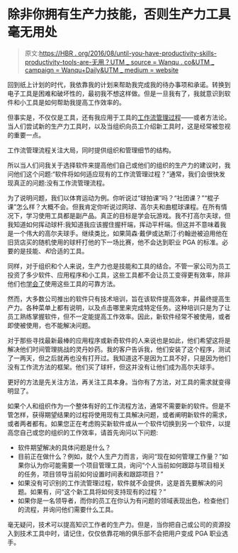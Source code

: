# 除非你拥有生产力技能，否则生产力工具毫无用处

> 原文:[https://HBR . org/2016/08/until-you-have-productivity-skills-productivity-tools-are-无用？UTM _ source = Wanqu . co&UTM _ campaign = Wanqu+Daily&UTM _ medium = website](https://hbr.org/2016/08/until-you-have-productivity-skills-productivity-tools-are-useless?utm_source=wanqu.co&utm_campaign=Wanqu+Daily&utm_medium=website)

回到纸上计划的时代，我依靠我的计划来帮助我完成我的待办事项和承诺。转换到电子工具是困难和破坏性的，最初我不想这样做。但是一旦我有了，我就意识到软件和小工具是如何帮助我提高工作效率的。

但事实是，不仅仅是工具，还有我应用于工具的[工作流管理过程](http://regainyourtime.com/personal-workflow-management-system-productive/)——或者方法论。当人们尝试新的生产力工具时，以及当组织向员工介绍新工具时，这是经常被忽视的重要一点。

工作流管理流程关注大局，同时提供组织和管理细节的结构。

所以当人们问我关于选择软件来提高他们自己或他们的组织的生产力的建议时，我问他们这个问题:“软件将如何适应现有的工作流管理过程？”通常，我们会很快发现真正的问题:没有工作流管理流程。

为了说明问题，我们以体育运动为例。你听说过“球拍课”吗？“社团课？”“棍子课”怎么样？大概不会。但我肯定你听说过网球、高尔夫和曲棍球课程。在所有情况下，学习使用工具都是副产品。真正的目标是学会玩游戏。我不打高尔夫球，但我知道如何挥动球杆:我知道我应该握住握杆端，挥动平杆端。但这并不意味着我是一个伟大的高尔夫球手。继续类比，如果简森·戴伊或达斯汀·约翰逊被迫用他在旧货店买的随机使用的球杆打他的下一场比赛，他不会达到职业 PGA 的标准。必要的是技能、*和*合适的工具。

同样，对于组织和个人来说，生产力也是技能和工具的结合。不管一家公司为员工投资了多少软件、应用程序和小工具，这些工具都不会让员工变得更有效率，除非他们也[学会了](/2015/04/time-management-training-doesnt-work)使用这些工具的可靠方法。

然而，大多数公司推出的软件只有技术培训，旨在该软件提高效率，并最终提高生产力。各种菜单上都有说明，以及点击哪里来完成特定任务。这种培训只是为了让员工熟练掌握软件，但不一定能提高工作效率。因此，新软件经常不被使用，或者即使被使用，也不能解决问题。

对于那些寻找最新最棒的应用程序或新奇软件的人来说也是如此，他们希望这将是解决他们时间管理挑战的灵丹妙药。我的客户告诉我，他们安装了这个程序，测试了一两天，但之后就再也没有打开过。我知道这不是因为工具不好，只是因为他们没有工作流方法的框架。他们买了球杆，但这并没有让他们成为高尔夫球手。

更好的方法是先关注方法，再关注工具本身。当你有了方法，对工具的需求就变得明显了。

如果个人和组织作为一个整体有好的工作流程方法，通常不需要新的软件。但是不管怎样，获得期望结果的过程将使用现有工具解决问题，或者阐明新软件的需求，或者两者都有。如果您正在考虑购买新软件或从一个软件切换到另一个软件，以提高您自己或您的组织的工作效率，请首先询问以下问题:

*   软件期望解决的具体问题是什么？
*   目前正在做什么？例如，就个人生产力而言，询问“现在如何管理工作量？”如果你认为你可能需要一个项目管理工具，询问“个人当前如何跟踪与项目相关的任务，项目领导当前如何设置时间表和跟踪项目？”
*   如果没有可识别的工作流管理过程，软件就不会提供，这是首先要解决的问题。如果有，问“这个新工具将如何支持现有的过程？”
*   如果你是一名领导者，而你的员工在你认为有问题的领域表现出色，检查他们的流程，并询问他们需要什么工具。

毫无疑问，技术可以提高知识工作者的生产力。但是，当你把自己或公司的资源投入到技术工具中时，请记住，仅仅依靠花哨的俱乐部不会把用户变成 PGA 职业选手。